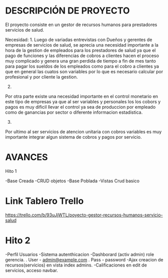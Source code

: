 # DESCRIPCIÓN DE PROYECTO


El proyecto consiste en un gestor de recursos humanos para prestadores  servicios de salud.

Necesidad:
1.
Luego de variadas entrevistas con Dueños y gerentes de empresas de servicios de salud, se aprecia una necesidad importante a la hora de la gestion de empleados para los prestadores de salud ya que el pago de funciones y las diferencias de cobros a clientes hacen el proceso muy complicado y genera una gran perdida de tiempo a fin de mes tanto para pagar los sueldos de los empleados como para el cobro a clientes ya que en general las cuatos son variables por lo que es necesario calcular por profesional y por cliente la gestion.

2.
Por otra parte existe una necesidad importante en el control monetario en este tipo de empresas ya que al ser variables y personales los los cobors y pagos es muy dificil llevar el control ya sea de produccion por empleado como de ganancias por sector o diferente informacion estadistica.

3.
Por ultimo al ser servicios de atencion unitaria con cobros variables es muy importante integrar algun sistema de cobros y pagos por servicio.


# AVANCES

Hito 1

-Base Creada
-CRUD objetos
-Base Poblada
-Vistas Crud basico

# Link Tablero Trello
https://trello.com/b/93uJjWTL/poyecto-gestor-recursos-humanos-servicio-salud


# Hito 2
-Perfil Usuarios
-Sistema autenthicacion
-Dashborard (activ admin) role gerencia.
    . User - admin@example.com
    . Pass - password
-Ajax creacion de recursos(servicios) en vista index admins.
-Calificaciones en edit de servicios, acceso navbar. 